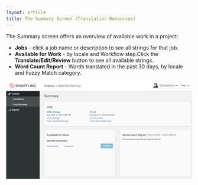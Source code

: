 ```yaml
---
layout: article
title: The Summary Screen (Translation Resources)
---
```


The Summary screen offers an overview of available work in a project:

* **Jobs** - click a job name or description to see all strings for that job.
* **Available for Work** - by locale and Workflow step.Click the **Translate/Edit/Review** button to see all available strings.
* **Word Count Report** - Words translated in the past 30 days, by locale and Fuzzy Match category.


![](/uploads/versions/summary-screen-translator---x----1230-651x---.png)